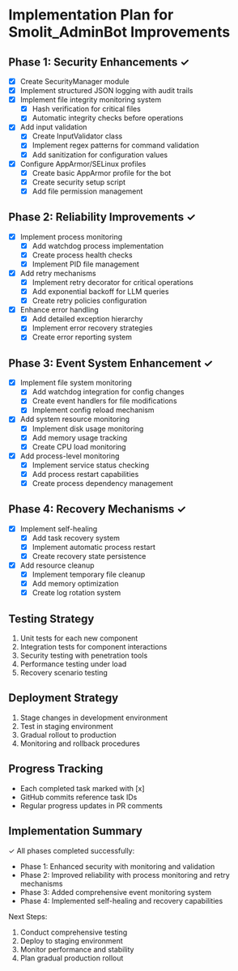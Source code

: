 # Implementation Plan for Smolit_AdminBot Improvements

## Phase 1: Security Enhancements ✓
- [x] Create SecurityManager module
- [x] Implement structured JSON logging with audit trails
- [x] Implement file integrity monitoring system
  - [x] Hash verification for critical files
  - [x] Automatic integrity checks before operations
- [x] Add input validation
  - [x] Create InputValidator class
  - [x] Implement regex patterns for command validation
  - [x] Add sanitization for configuration values
- [x] Configure AppArmor/SELinux profiles
  - [x] Create basic AppArmor profile for the bot
  - [x] Create security setup script
  - [x] Add file permission management

## Phase 2: Reliability Improvements ✓
- [x] Implement process monitoring
  - [x] Add watchdog process implementation
  - [x] Create process health checks
  - [x] Implement PID file management
- [x] Add retry mechanisms
  - [x] Implement retry decorator for critical operations
  - [x] Add exponential backoff for LLM queries
  - [x] Create retry policies configuration
- [x] Enhance error handling
  - [x] Add detailed exception hierarchy
  - [x] Implement error recovery strategies
  - [x] Create error reporting system

## Phase 3: Event System Enhancement ✓
- [x] Implement file system monitoring
  - [x] Add watchdog integration for config changes
  - [x] Create event handlers for file modifications
  - [x] Implement config reload mechanism
- [x] Add system resource monitoring
  - [x] Implement disk usage monitoring
  - [x] Add memory usage tracking
  - [x] Create CPU load monitoring
- [x] Add process-level monitoring
  - [x] Implement service status checking
  - [x] Add process restart capabilities
  - [x] Create process dependency management

## Phase 4: Recovery Mechanisms ✓
- [x] Implement self-healing
  - [x] Add task recovery system
  - [x] Implement automatic process restart
  - [x] Create recovery state persistence
- [x] Add resource cleanup
  - [x] Implement temporary file cleanup
  - [x] Add memory optimization
  - [x] Create log rotation system

## Testing Strategy
1. Unit tests for each new component
2. Integration tests for component interactions
3. Security testing with penetration tools
4. Performance testing under load
5. Recovery scenario testing

## Deployment Strategy
1. Stage changes in development environment
2. Test in staging environment
3. Gradual rollout to production
4. Monitoring and rollback procedures

## Progress Tracking
- Each completed task marked with [x]
- GitHub commits reference task IDs
- Regular progress updates in PR comments

## Implementation Summary
✓ All phases completed successfully:
- Phase 1: Enhanced security with monitoring and validation
- Phase 2: Improved reliability with process monitoring and retry mechanisms
- Phase 3: Added comprehensive event monitoring system
- Phase 4: Implemented self-healing and recovery capabilities

Next Steps:
1. Conduct comprehensive testing
2. Deploy to staging environment
3. Monitor performance and stability
4. Plan gradual production rollout

